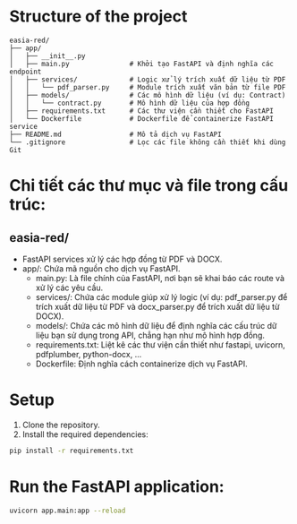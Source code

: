 # Structure of the project
```
easia-red/
├── app/
│   ├── __init__.py
│   ├── main.py               # Khởi tạo FastAPI và định nghĩa các endpoint
│   ├── services/             # Logic xử lý trích xuất dữ liệu từ PDF
│   │   └── pdf_parser.py     # Module trích xuất văn bản từ file PDF
│   ├── models/               # Các mô hình dữ liệu (ví dụ: Contract)
│   │   └── contract.py       # Mô hình dữ liệu của hợp đồng
│   ├── requirements.txt      # Các thư viện cần thiết cho FastAPI
│   └── Dockerfile            # Dockerfile để containerize FastAPI service
├── README.md                 # Mô tả dịch vụ FastAPI
└── .gitignore                # Lọc các file không cần thiết khi dùng Git
```

# Chi tiết các thư mục và file trong cấu trúc:
## easia-red/
- FastAPI services xử lý các hợp đồng từ PDF và DOCX.
- app/: Chứa mã nguồn cho dịch vụ FastAPI.
  - main.py: Là file chính của FastAPI, nơi bạn sẽ khai báo các route và xử lý các yêu cầu.
  - services/: Chứa các module giúp xử lý logic (ví dụ: pdf_parser.py để trích xuất dữ liệu từ PDF và docx_parser.py để trích xuất dữ liệu từ DOCX).
  - models/: Chứa các mô hình dữ liệu để định nghĩa các cấu trúc dữ liệu bạn sử dụng trong API, chẳng hạn như mô hình hợp đồng.
  - requirements.txt: Liệt kê các thư viện cần thiết như fastapi, uvicorn, pdfplumber, python-docx, ...
  - Dockerfile: Định nghĩa cách containerize dịch vụ FastAPI.

# Setup
1. Clone the repository.
2. Install the required dependencies:

```bash
pip install -r requirements.txt
```

# Run the FastAPI application:

```bash
uvicorn app.main:app --reload
```
